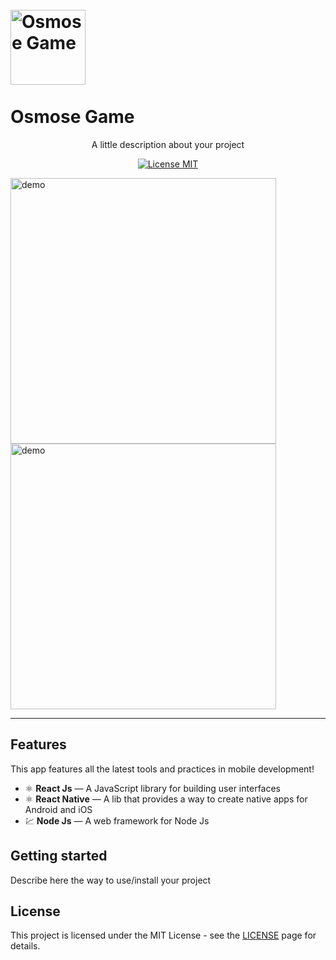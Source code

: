 
<h1 align="Osmose Game">
<br>
  <img src= "https://www.google.com/search?q=img&sxsrf=AOaemvIkeNO-matkAsFZKh5vNaBfMfY5NA:1630869714858&source=lnms&tbm=isch&sa=X&ved=2ahUKEwi4rp2Qx-jyAhXlHLkGHdDCBiEQ_AUoAXoECAEQAw&biw=1366&bih=625#imgrc=fm5aDhrht_2IfM" alt="Osmose Game" width="120">
<br>
<br>
Osmose Game
</h1>

<p align="center">A little description about your project</p>

<p align="center">
  <a href="https://opensource.org/licenses/MIT">
    <img src="https://img.shields.io/badge/License-MIT-blue.svg" alt="License MIT">
  </a>
</p>

[//]: # (Add your gifs/images here:)
<div>
  <img src="IMAGE_1_URL" alt="demo" height="425">
  <img src="IMAGE_2_URL" alt="demo" height="425">
</div>

<hr />

## Features
[//]: # (Add the features of your project here:)
This app features all the latest tools and practices in mobile development!

- ⚛️ **React Js** — A JavaScript library for building user interfaces
- ⚛️ **React Native** — A lib that provides a way to create native apps for Android and iOS
- 💹 **Node Js** — A web framework for Node Js

## Getting started

Describe here the way to use/install your project


## License

This project is licensed under the MIT License - see the [LICENSE](https://opensource.org/licenses/MIT) page for details.
